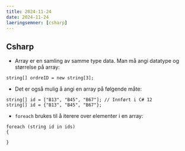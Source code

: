```yaml
---
title: 2024-11-24
date: 2024-11-24
laeringsemner: [csharp]
---
```

## Csharp
- Array er en samling av samme type data. Man må angi datatype og størrelse på array:
```Csharp
string[] ordreID = new string[3];
```
- Det er også mulig å angi en array på følgende måte:
```Csharp
string[] id = ["B13", "B45", "B67"]; // Innført i C# 12
string[] id = {"B13", "B45", "B67"};
```
- `foreach` brukes til å iterere over elementer i en array:
```Csharp
foreach (string id in ids)
{
    
}
```
